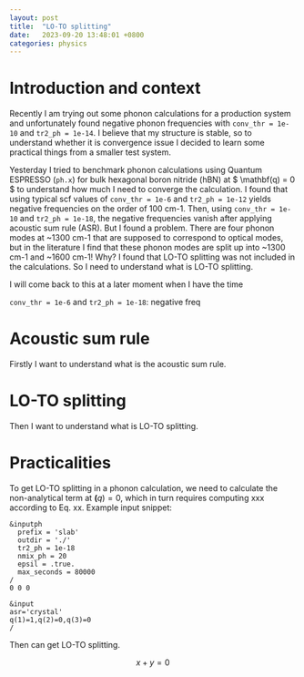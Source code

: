 ```yaml
---
layout: post
title:  "LO-TO splitting"
date:   2023-09-20 13:48:01 +0800
categories: physics
---
```


# Introduction and context
Recently I am trying out some phonon calculations for a production system and unfortunately
found negative phonon frequencies with `conv_thr = 1e-10` and `tr2_ph = 1e-14`. I believe 
that my structure is stable, so to understand whether it is convergence issue I decided 
to learn some practical things from a smaller test system. 

Yesterday I tried to benchmark phonon calculations using Quantum ESPRESSO (`ph.x`)
for bulk hexagonal boron nitride (hBN) at $ \mathbf(q) = 0 $ to understand how much I need to 
converge the calculation. I found that using typical scf values of `conv_thr = 1e-6` and
`tr2_ph = 1e-12` yields negative frequencies on the order of 100 cm-1. Then, using
`conv_thr = 1e-10` and `tr2_ph = 1e-18`, the negative frequencies vanish after applying
acoustic sum rule (ASR). But I found a problem. There are four phonon modes at ~1300 cm-1
that are supposed to correspond to optical modes, but in the literature I find that these
phonon modes are split up into ~1300 cm-1 and ~1600 cm-1! Why? I found that LO-TO splitting
was not included in the calculations. So I need to understand what is LO-TO splitting.

I will come back to this at a later moment when I have the time

`conv_thr = 1e-6` and `tr2_ph = 1e-18`: negative freq

# Acoustic sum rule
Firstly I want to understand what is the acoustic sum rule. 

# LO-TO splitting
Then I want to understand what is LO-TO splitting.

# Practicalities
To get LO-TO splitting in a phonon calculation, we need to calculate the non-analytical
term at $\mathbf(q) = 0$, which in turn requires computing xxx according to Eq. xx. Example
input snippet:

```
&inputph
  prefix = 'slab'
  outdir = './'
  tr2_ph = 1e-18
  nmix_ph = 20
  epsil = .true.
  max_seconds = 80000
/
0 0 0
```

```
&input
asr='crystal'
q(1)=1,q(2)=0,q(3)=0
/
```

Then can get LO-TO splitting.

$$
x+y=0
$$
